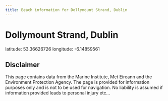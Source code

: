 ```yaml
---
title: Beach information for Dollymount Strand, Dublin
---
```

# Dollymount Strand, Dublin 

<div class="location-info">latitude: 53.36626726 longitude: -6.14859561</div>
<div class="met-eireann-warnings"></div>
<div></div>

## Disclaimer

This page contains data from the Marine Institute, 
Met Eireann and the Environment Protection Agency. The page is provided for
information purposes only and is not to be used for navigation. No liability 
is assumed if information provided leads to personal injury etc...